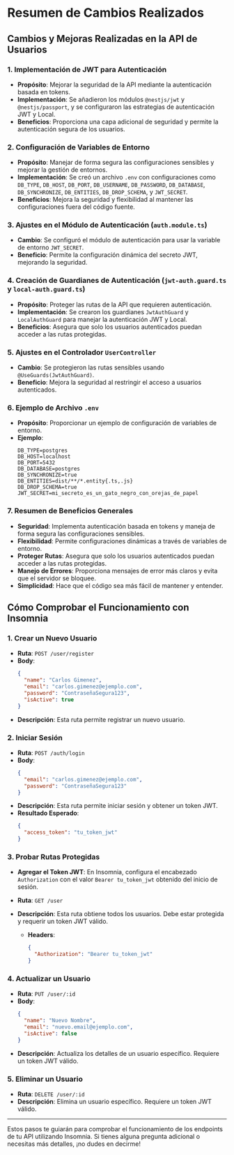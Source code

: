 # Resumen de Cambios Realizados

## Cambios y Mejoras Realizadas en la API de Usuarios

### 1. Implementación de JWT para Autenticación
- **Propósito**: Mejorar la seguridad de la API mediante la autenticación basada en tokens.
- **Implementación**: Se añadieron los módulos `@nestjs/jwt` y `@nestjs/passport`, y se configuraron las estrategias de autenticación JWT y Local.
- **Beneficios**: Proporciona una capa adicional de seguridad y permite la autenticación segura de los usuarios.

### 2. Configuración de Variables de Entorno
- **Propósito**: Manejar de forma segura las configuraciones sensibles y mejorar la gestión de entornos.
- **Implementación**: Se creó un archivo `.env` con configuraciones como `DB_TYPE`, `DB_HOST`, `DB_PORT`, `DB_USERNAME`, `DB_PASSWORD`, `DB_DATABASE`, `DB_SYNCHRONIZE`, `DB_ENTITIES`, `DB_DROP_SCHEMA`, y `JWT_SECRET`.
- **Beneficios**: Mejora la seguridad y flexibilidad al mantener las configuraciones fuera del código fuente.

### 3. Ajustes en el Módulo de Autenticación (`auth.module.ts`)
- **Cambio**: Se configuró el módulo de autenticación para usar la variable de entorno `JWT_SECRET`.
- **Beneficio**: Permite la configuración dinámica del secreto JWT, mejorando la seguridad.

### 4. Creación de Guardianes de Autenticación (`jwt-auth.guard.ts` y `local-auth.guard.ts`)
- **Propósito**: Proteger las rutas de la API que requieren autenticación.
- **Implementación**: Se crearon los guardianes `JwtAuthGuard` y `LocalAuthGuard` para manejar la autenticación JWT y Local.
- **Beneficios**: Asegura que solo los usuarios autenticados puedan acceder a las rutas protegidas.

### 5. Ajustes en el Controlador `UserController`
- **Cambio**: Se protegieron las rutas sensibles usando `@UseGuards(JwtAuthGuard)`.
- **Beneficio**: Mejora la seguridad al restringir el acceso a usuarios autenticados.

### 6. Ejemplo de Archivo `.env`
- **Propósito**: Proporcionar un ejemplo de configuración de variables de entorno.
- **Ejemplo**:
    ```plaintext
    DB_TYPE=postgres
    DB_HOST=localhost
    DB_PORT=5432
    DB_DATABASE=postgres
    DB_SYNCHRONIZE=true
    DB_ENTITIES=dist/**/*.entity{.ts,.js}
    DB_DROP_SCHEMA=true
    JWT_SECRET=mi_secreto_es_un_gato_negro_con_orejas_de_papel
    ```

### 7. Resumen de Beneficios Generales
- **Seguridad**: Implementa autenticación basada en tokens y maneja de forma segura las configuraciones sensibles.
- **Flexibilidad**: Permite configuraciones dinámicas a través de variables de entorno.
- **Proteger Rutas**: Asegura que solo los usuarios autenticados puedan acceder a las rutas protegidas.
- **Manejo de Errores**: Proporciona mensajes de error más claros y evita que el servidor se bloquee.
- **Simplicidad**: Hace que el código sea más fácil de mantener y entender.

## Cómo Comprobar el Funcionamiento con Insomnia

### 1. Crear un Nuevo Usuario
- **Ruta**: `POST /user/register`
- **Body**:
    ```json
    {
      "name": "Carlos Gimenez",
      "email": "carlos.gimenez@ejemplo.com",
      "password": "ContraseñaSegura123",
      "isActive": true
    }
    ```
- **Descripción**: Esta ruta permite registrar un nuevo usuario.

### 2. Iniciar Sesión
- **Ruta**: `POST /auth/login`
- **Body**:
    ```json
    {
      "email": "carlos.gimenez@ejemplo.com",
      "password": "ContraseñaSegura123"
    }
    ```
- **Descripción**: Esta ruta permite iniciar sesión y obtener un token JWT.
- **Resultado Esperado**: 
    ```json
    {
      "access_token": "tu_token_jwt"
    }
    ```

### 3. Probar Rutas Protegidas
- **Agregar el Token JWT**: En Insomnia, configura el encabezado `Authorization` con el valor `Bearer tu_token_jwt` obtenido del inicio de sesión.
- **Ruta**: `GET /user`
- **Descripción**: Esta ruta obtiene todos los usuarios. Debe estar protegida y requerir un token JWT válido.

    - **Headers**:
        ```json
        {
          "Authorization": "Bearer tu_token_jwt"
        }
        ```

### 4. Actualizar un Usuario
- **Ruta**: `PUT /user/:id`
- **Body**:
    ```json
    {
      "name": "Nuevo Nombre",
      "email": "nuevo.email@ejemplo.com",
      "isActive": false
    }
    ```
- **Descripción**: Actualiza los detalles de un usuario específico. Requiere un token JWT válido.

### 5. Eliminar un Usuario
- **Ruta**: `DELETE /user/:id`
- **Descripción**: Elimina un usuario específico. Requiere un token JWT válido.

---

Estos pasos te guiarán para comprobar el funcionamiento de los endpoints de tu API utilizando Insomnia. Si tienes alguna pregunta adicional o necesitas más detalles, ¡no dudes en decirme!
